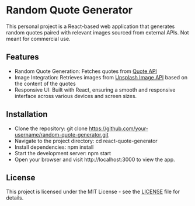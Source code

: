 # Random Quote Generator

This personal project is a React-based web application that generates random quotes paired with relevant images sourced from external APIs. Not meant for commercial use.

## Features
- Random Quote Generation: Fetches quotes from [Quote API](https://api-ninjas.com/api/quotes)
- Image Integration: Retrieves images from [Unsplash Image API](https://source.unsplash.com) based on the content of the quotes
- Responsive UI: Built with React, ensuring a smooth and responsive interface across various devices and screen sizes.

## Installation
- Clone the repository: git clone https://github.com/your-username/random-quote-generator.git
- Navigate to the project directory: cd react-quote-generator
- Install dependencies: npm install
- Start the development server: npm start
- Open your browser and visit http://localhost:3000 to view the app.

## License
This project is licensed under the MIT License - see the [LICENSE](/LICENSE) file for details.